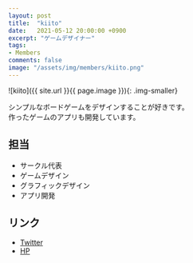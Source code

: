 ```yaml
---
layout: post
title:  "kiito"
date:   2021-05-12 20:00:00 +0900
excerpt: "ゲームデザイナー"
tags:
- Members
comments: false
image: "/assets/img/members/kiito.png"
---
```


![kiito]({{ site.url }}{{ page.image }}){: .img-smaller}

シンプルなボードゲームをデザインすることが好きです。  
作ったゲームのアプリも開発しています。

## 担当

- サークル代表
- ゲームデザイン
- グラフィックデザイン
- アプリ開発

## リンク

- [Twitter](https://twitter.com/kiito1000)
- [HP](https://kiito.me)

